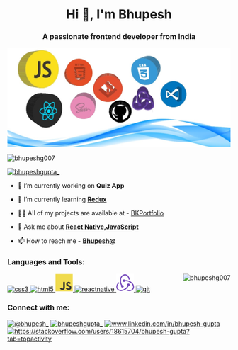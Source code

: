 

<h1 align="center">Hi 👋, I'm Bhupesh</h1>
<h3 align="center">A passionate frontend developer from India</h3>
<p><img src="https://raw.githubusercontent.com/bhupeshg007/bhupeshg007/main/Git%20Image.jpg" alt="GitImage" /></p>
<p align="left"> <img src="https://komarev.com/ghpvc/?username=bhupeshg007&label=Profile%20views&color=0e75b6&style=flat" alt="bhupeshg007" /> </p>

<p align="left"> <a href="https://twitter.com/bhupeshgupta_" target="blank"><img src="https://img.shields.io/twitter/follow/bhupeshgupta_?logo=twitter&style=for-the-badge" alt="bhupeshgupta_" /></a> </p>

- 🔭 I’m currently working on **Quiz App**

- 🌱 I’m currently learning **[Redux](https://redux.js.org/)**

- 👨‍💻 All of my projects are available at - [BKPortfolio](https://github.com/bhupeshg007?tab=repositories)

- 💬 Ask me about **[React Native](https://stackoverflow.com/users/18615704/bhupesh-gupta?tab=topactivity),[JavaScript](https://stackoverflow.com/users/18615704/bhupesh-gupta?tab=topactivity)**

- 📫 How to reach me - **[Bhupesh@](bhupeshg57@gmail.com)**



<h3 align="left"  >Languages and Tools:</h3>

<div align="left"> 
  <a href="https://www.w3schools.com/css/" target="_blank" rel="noreferrer" > <img  src=https://upload.wikimedia.org/wikipedia/commons/6/62/CSS3_logo.svg alt="css3" width="40" height="40" /> </a> 
  <a href="https://www.w3.org/html/" target="_blank" rel="noreferrer"> <img src="https://w7.pngwing.com/pngs/400/53/png-transparent-html-web-development-responsive-web-design-cascading-style-sheets-css3-end-angle-text-rectangle-thumbnail.png" alt="html5" width="40" height="40"/> </a> 
  <a href="https://developer.mozilla.org/en-US/docs/Web/JavaScript" target="_blank" rel="noreferrer"> <img src="https://raw.githubusercontent.com/devicons/devicon/master/icons/javascript/javascript-original.svg" alt="javascript" width="40" height="40"/> </a>
   <a href="https://reactnative.dev/" target="_blank" rel="noreferrer"> <img src="https://reactnative.dev/img/header_logo.svg" alt="reactnative" width="40" height="40"/> </a>
  <a href="https://redux.js.org" target="_blank" rel="noreferrer"> <img src="https://raw.githubusercontent.com/devicons/devicon/master/icons/redux/redux-original.svg" alt="redux" width="40" height="40"/> </a>
 <a href="https://git-scm.com/" target="_blank" rel="noreferrer"> <img src="https://www.vectorlogo.zone/logos/git-scm/git-scm-icon.svg" alt="git" width="40" height="40"/> </a>
 <!-- State of Using Progaramm--> 
  <img align="right" src="https://github-readme-stats.vercel.app/api/top-langs?username=bhupeshg007&show_icons=true&locale=en&layout=compact" alt="bhupeshg007" />
  
  <h3 align="left">Connect with me:</h3>
<p align="left">
<a href="https://codepen.io/@bhupesh_" target="blank"><img align="center" src="https://raw.githubusercontent.com/rahuldkjain/github-profile-readme-generator/master/src/images/icons/Social/codepen.svg" alt="@bhupesh_" height="30" width="40" /></a>
<a href="https://twitter.com/bhupeshgupta_" target="blank"><img align="center" src="https://raw.githubusercontent.com/rahuldkjain/github-profile-readme-generator/master/src/images/icons/Social/twitter.svg" alt="bhupeshgupta_" height="30" width="40" /></a>
<a href="https://linkedin.com/in/www.linkedin.com/in/bhupesh-gupta" target="blank"><img align="center" src="https://raw.githubusercontent.com/rahuldkjain/github-profile-readme-generator/master/src/images/icons/Social/linked-in-alt.svg" alt="www.linkedin.com/in/bhupesh-gupta" height="30" width="40" /></a>
<a href="https://stackoverflow.com/users/https://stackoverflow.com/users/18615704/bhupesh-gupta?tab=topactivity" target="blank"><img align="center" src="https://raw.githubusercontent.com/rahuldkjain/github-profile-readme-generator/master/src/images/icons/Social/stack-overflow.svg" alt="https://stackoverflow.com/users/18615704/bhupesh-gupta?tab=topactivity" height="30" width="40" /></a>
</p>
  </div>



